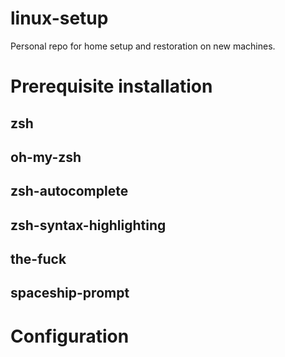 # linux-setup
Personal repo for home setup and restoration on new machines.

# Prerequisite installation
## zsh

## oh-my-zsh

## zsh-autocomplete

## zsh-syntax-highlighting

## the-fuck

## spaceship-prompt

# Configuration
